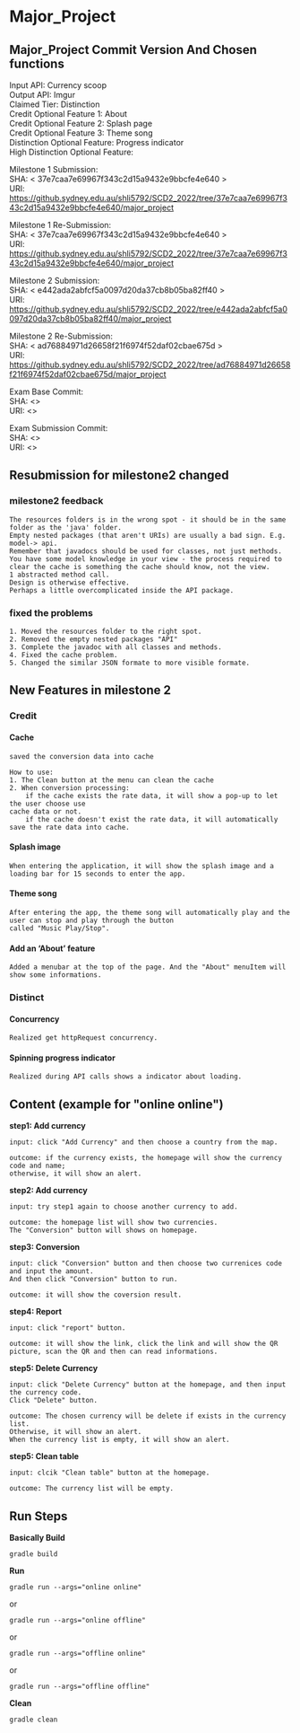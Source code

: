 # Major_Project

## Major_Project Commit Version And Chosen functions
Input API: Currency scoop  
Output API: Imgur  
Claimed Tier: Distinction  
Credit Optional Feature 1: About  
Credit Optional Feature 2: Splash page  
Credit Optional Feature 3: Theme song  
Distinction Optional Feature: Progress indicator  
High Distinction Optional Feature:  

Milestone 1 Submission:  
SHA: < 37e7caa7e69967f343c2d15a9432e9bbcfe4e640 >  
URI: <https://github.sydney.edu.au/shli5792/SCD2_2022/tree/37e7caa7e69967f343c2d15a9432e9bbcfe4e640/major_project>  

Milestone 1 Re-Submission:  
SHA: < 37e7caa7e69967f343c2d15a9432e9bbcfe4e640 >  
URI: <https://github.sydney.edu.au/shli5792/SCD2_2022/tree/37e7caa7e69967f343c2d15a9432e9bbcfe4e640/major_project>  

Milestone 2 Submission:  
SHA: < e442ada2abfcf5a0097d20da37cb8b05ba82ff40 >  
URI: <https://github.sydney.edu.au/shli5792/SCD2_2022/tree/e442ada2abfcf5a0097d20da37cb8b05ba82ff40/major_project>  

Milestone 2 Re-Submission:  
SHA: < ad76884971d26658f21f6974f52daf02cbae675d >  
URI: <https://github.sydney.edu.au/shli5792/SCD2_2022/tree/ad76884971d26658f21f6974f52daf02cbae675d/major_project>  

Exam Base Commit:  
SHA: <>  
URI: <>  

Exam Submission Commit:  
SHA: <>  
URI: <>

## Resubmission for milestone2 changed
### milestone2 feedback
```
The resources folders is in the wrong spot - it should be in the same folder as the 'java' folder. 
Empty nested packages (that aren't URIs) are usually a bad sign. E.g. model-> api. 
Remember that javadocs should be used for classes, not just methods. 
You have some model knowledge in your view - the process required to clear the cache is something the cache should know, not the view. 
1 abstracted method call. 
Design is otherwise effective. 
Perhaps a little overcomplicated inside the API package.
```

### fixed the problems
```
1. Moved the resources folder to the right spot.
2. Removed the empty nested packages "API"
3. Complete the javadoc with all classes and methods.
4. Fixed the cache problem.
5. Changed the similar JSON formate to more visible formate.
```

## New Features in milestone 2
### Credit 
#### Cache
```
saved the conversion data into cache
```
```
How to use: 
1. The Clean button at the menu can clean the cache
2. When conversion processing:
    if the cache exists the rate data, it will show a pop-up to let the user choose use 
cache data or not.
    if the cache doesn't exist the rate data, it will automatically save the rate data into cache.
```
#### Splash image
```
When entering the application, it will show the splash image and a loading bar for 15 seconds to enter the app.
```

#### Theme song
```
After entering the app, the theme song will automatically play and the user can stop and play through the button 
called "Music Play/Stop".
```

#### Add an ‘About’ feature
```
Added a menubar at the top of the page. And the "About" menuItem will show some informations.
```

### Distinct
#### Concurrency
```
Realized get httpRequest concurrency.
```

#### Spinning progress indicator
```
Realized during API calls shows a indicator about loading.
```

## Content (example for "online online")
**step1: Add currency**
```
input: click "Add Currency" and then choose a country from the map.
```
```
outcome: if the currency exists, the homepage will show the currency code and name;  
otherwise, it will show an alert.
```

**step2: Add currency**
```
input: try step1 again to choose another currency to add.
```
```
outcome: the homepage list will show two currencies.
The "Conversion" button will shows on homepage.
```

**step3: Conversion**
```
input: click "Conversion" button and then choose two currenices code and input the amount.  
And then click "Conversion" button to run.
```
```
outcome: it will show the coversion result.
```

**step4: Report**
```
input: click "report" button.
```
```
outcome: it will show the link, click the link and will show the QR picture, scan the QR and then can read informations.
```

**step5: Delete Currency**
```
input: click "Delete Currency" button at the homepage, and then input the currency code.
Click "Delete" button.
```
```
outcome: The chosen currency will be delete if exists in the currency list.
Otherwise, it will show an alert.
When the currency list is empty, it will show an alert.
```

**step5: Clean table**
```
input: clcik "Clean table" button at the homepage.
```
```
outcome: The currency list will be empty.
```

## Run Steps

**Basically Build**

```
gradle build
```

**Run**

```
gradle run --args="online online"
```
or
```
gradle run --args="online offline"
```
or
```
gradle run --args="offline online"
```
or
```
gradle run --args="offline offline"
```

**Clean**

```
gradle clean
```
